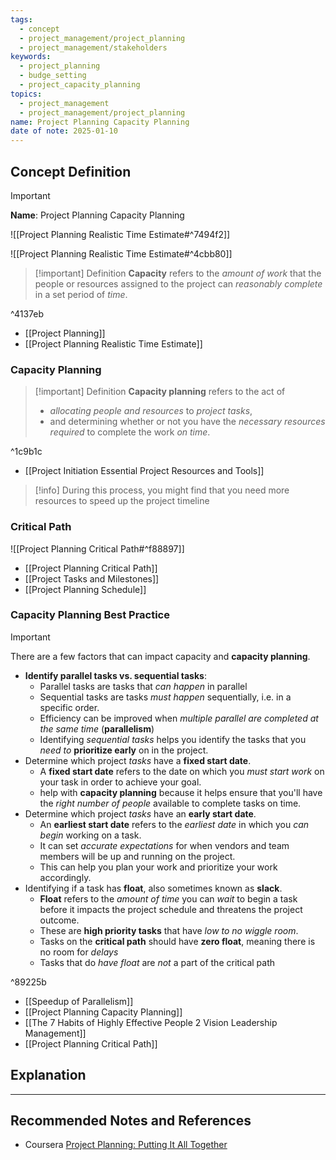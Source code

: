 ```yaml
---
tags:
  - concept
  - project_management/project_planning
  - project_management/stakeholders
keywords:
  - project_planning
  - budge_setting
  - project_capacity_planning
topics:
  - project_management
  - project_management/project_planning
name: Project Planning Capacity Planning
date of note: 2025-01-10
---
```


## Concept Definition

>[!important]
>**Name**: Project Planning Capacity Planning

![[Project Planning Realistic Time Estimate#^7494f2]]

![[Project Planning Realistic Time Estimate#^4cbb80]]

>[!important] Definition
>**Capacity** refers to the *amount of work* that the people or resources assigned to the project can *reasonably complete* in a set period of *time*.

^4137eb

- [[Project Planning]]
- [[Project Planning Realistic Time Estimate]]

### Capacity Planning

>[!important] Definition
>**Capacity planning** refers to the act of 
>- *allocating people and resources* to *project tasks*, 
>- and determining whether or not you have the *necessary resources required* to complete the work *on time*.

^1c9b1c

- [[Project Initiation Essential Project Resources and Tools]]

>[!info]
>During this process, you might find that you need more resources to speed up the project timeline

### Critical Path

![[Project Planning Critical Path#^f88897]]

- [[Project Planning Critical Path]]
- [[Project Tasks and Milestones]]
- [[Project Planning Schedule]]



### Capacity Planning Best Practice

>[!important]
>There are a few factors that can impact capacity and **capacity planning**.
>- **Identify parallel tasks vs. sequential tasks**:
>	- Parallel tasks are tasks that *can happen* in parallel
>	- Sequential tasks are tasks *must happen* sequentially, i.e. in a specific order.
>	- Efficiency can be improved when *multiple parallel are completed at the same time* (**parallelism**)
>	- Identifying *sequential tasks* helps you identify the tasks that you *need to* **prioritize early** on in the project.
>- Determine which project *tasks* have a **fixed start date**.
>	- A **fixed start date** refers to the date on which you *must start work* on your task in order to achieve your goal.
>	- help with **capacity planning** because it helps ensure that you'll have the *right number of people* available to complete tasks on time.
>- Determine which project *tasks* have an **early start date**.
>	- An **earliest start date** refers to the *earliest date* in which you *can begin* working on a task.
>	- It can set *accurate expectations* for when vendors and team members will be up and running on the project.
>	- This can help you plan your work and prioritize your work accordingly.
>- Identifying if a task has **float**, also sometimes known as **slack**.
>	- **Float** refers to the *amount of time* you can *wait* to begin a task before it impacts the project schedule and threatens the project outcome.
>	- These are **high priority tasks** that have *low to no wiggle room*.
>	- Tasks on the **critical path** should have **zero float**, meaning there is no room for *delays*
>	- Tasks that do *have float* are *not* a part of the critical path

^89225b

- [[Speedup of Parallelism]]
- [[Project Planning Capacity Planning]]
- [[The 7 Habits of Highly Effective People 2 Vision Leadership Management]]
- [[Project Planning Critical Path]]


## Explanation








-----------
##  Recommended Notes and References


- Coursera [Project Planning: Putting It All Together](https://www.coursera.org/learn/project-planning-google/home/welcome)